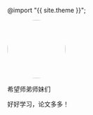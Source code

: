 ---
---

@import "{{ site.theme }}";

<img src="{{ site.url }}/cat.jpg" width="132" style="border-radius:50%; overflow:hidden;">


希望师弟师妹们

<div class="animate__animated animate__bounce animate__infinite">好好学习，论文多多！</div>
